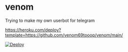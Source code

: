 # venom
Trying to make my own userbot for telegram

https://heroku.com/deploy?template=https://github.com/venom69tooop/venom/main/



[![Deploy](https://www.herokucdn.com/deploy/button.svg)](https://heroku.com/deploy)
